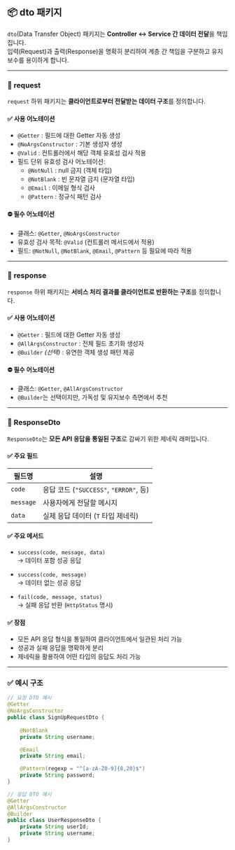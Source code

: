 ## 📦 dto 패키지

`dto`(Data Transfer Object) 패키지는 **Controller ↔ Service 간 데이터 전달**을 책임집니다.  
입력(Request)과 출력(Response)을 명확히 분리하여 계층 간 책임을 구분하고 유지보수를 용이하게 합니다.

---

### 📂 request

`request` 하위 패키지는 **클라이언트로부터 전달받는 데이터 구조**를 정의합니다.

#### ✅ 사용 어노테이션

- `@Getter` : 필드에 대한 Getter 자동 생성
- `@NoArgsConstructor` : 기본 생성자 생성
- `@Valid` : 컨트롤러에서 해당 객체 유효성 검사 적용
- 필드 단위 유효성 검사 어노테이션:
    - `@NotNull` : null 금지 (객체 타입)
    - `@NotBlank` : 빈 문자열 금지 (문자열 타입)
    - `@Email` : 이메일 형식 검사
    - `@Pattern` : 정규식 패턴 검사

#### ⛔ 필수 어노테이션
- 클래스: `@Getter`, `@NoArgsConstructor`
- 유효성 검사 목적: `@Valid` (컨트롤러 메서드에서 적용)
- 필드: `@NotNull`, `@NotBlank`, `@Email`, `@Pattern` 등 필요에 따라 적용

---

### 📂 response

`response` 하위 패키지는 **서비스 처리 결과를 클라이언트로 반환하는 구조**를 정의합니다.

#### ✅ 사용 어노테이션

- `@Getter` : 필드에 대한 Getter 자동 생성
- `@AllArgsConstructor` : 전체 필드 초기화 생성자
- `@Builder` *(선택)* : 유연한 객체 생성 패턴 제공

#### ⛔ 필수 어노테이션
- 클래스: `@Getter`, `@AllArgsConstructor`
- `@Builder`는 선택이지만, 가독성 및 유지보수 측면에서 추천

---

### 📄 ResponseDto<T>

`ResponseDto`는 **모든 API 응답을 통일된 구조**로 감싸기 위한 제네릭 래퍼입니다.

#### ✅ 주요 필드

| 필드명   | 설명                         |
|----------|------------------------------|
| `code`   | 응답 코드 (`"SUCCESS"`, `"ERROR"`, 등) |
| `message` | 사용자에게 전달할 메시지          |
| `data`   | 실제 응답 데이터 (`T` 타입 제네릭) |

#### ✅ 주요 메서드

- `success(code, message, data)`  
  → 데이터 포함 성공 응답

- `success(code, message)`  
  → 데이터 없는 성공 응답

- `fail(code, message, status)`  
  → 실패 응답 반환 (`HttpStatus` 명시)

#### ✅ 장점
- 모든 API 응답 형식을 통일하여 클라이언트에서 일관된 처리 가능
- 성공과 실패 응답을 명확하게 분리
- 제네릭을 활용하여 어떤 타입의 응답도 처리 가능

---

### ✅ 예시 구조

```java
// 요청 DTO 예시
@Getter
@NoArgsConstructor
public class SignUpRequestDto {
    
    @NotBlank
    private String username;

    @Email
    private String email;

    @Pattern(regexp = "^[a-zA-Z0-9]{8,20}$")
    private String password;
}

// 응답 DTO 예시
@Getter
@AllArgsConstructor
@Builder
public class UserResponseDto {
    private String userId;
    private String username;
}